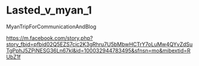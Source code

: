 # Lasted_v_myan_1
MyanTripForCommunicationAndBlog

https://m.facebook.com/story.php?story_fbid=pfbid02Q5EZS7cic2K3gRhru7U5bMbwHCTrY7oLuMw4QYvZdSuTgPphJ5ZPjNESG36Ln67kl&id=100032944783495&sfnsn=mo&mibextid=RUbZ1f

